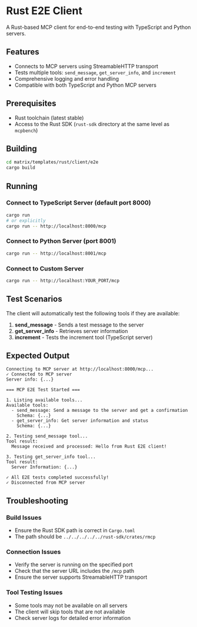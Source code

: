 # Rust E2E Client

A Rust-based MCP client for end-to-end testing with TypeScript and Python servers.

## Features

- Connects to MCP servers using StreamableHTTP transport
- Tests multiple tools: `send_message`, `get_server_info`, and `increment`
- Comprehensive logging and error handling
- Compatible with both TypeScript and Python MCP servers

## Prerequisites

- Rust toolchain (latest stable)
- Access to the Rust SDK (`rust-sdk` directory at the same level as `mcpbench`)

## Building

```bash
cd matrix/templates/rust/client/e2e
cargo build
```

## Running

### Connect to TypeScript Server (default port 8000)
```bash
cargo run
# or explicitly
cargo run -- http://localhost:8000/mcp
```

### Connect to Python Server (port 8001)
```bash
cargo run -- http://localhost:8001/mcp
```

### Connect to Custom Server
```bash
cargo run -- http://localhost:YOUR_PORT/mcp
```

## Test Scenarios

The client will automatically test the following tools if they are available:

1. **send_message** - Sends a test message to the server
2. **get_server_info** - Retrieves server information
3. **increment** - Tests the increment tool (TypeScript server)

## Expected Output

```
Connecting to MCP server at http://localhost:8000/mcp...
✓ Connected to MCP server
Server info: {...}

=== MCP E2E Test Started ===

1. Listing available tools...
Available tools:
  - send_message: Send a message to the server and get a confirmation
    Schema: {...}
  - get_server_info: Get server information and status
    Schema: {...}

2. Testing send_message tool...
Tool result:
  Message received and processed: Hello from Rust E2E client!

3. Testing get_server_info tool...
Tool result:
  Server Information: {...}

✓ All E2E tests completed successfully!
✓ Disconnected from MCP server
```

## Troubleshooting

### Build Issues
- Ensure the Rust SDK path is correct in `Cargo.toml`
- The path should be `../../../../../rust-sdk/crates/rmcp`

### Connection Issues
- Verify the server is running on the specified port
- Check that the server URL includes the `/mcp` path
- Ensure the server supports StreamableHTTP transport

### Tool Testing Issues
- Some tools may not be available on all servers
- The client will skip tools that are not available
- Check server logs for detailed error information 